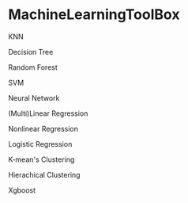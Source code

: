 # MachineLearningToolBox

KNN

Decision Tree

Random Forest

SVM

Neural Network

(Multi)Linear Regression

Nonlinear Regression

Logistic Regression

K-mean's Clustering

Hierachical Clustering

Xgboost
